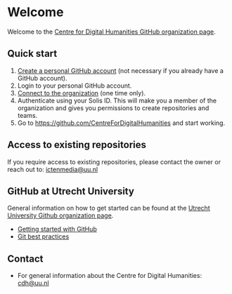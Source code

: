 # Welcome

Welcome to the [Centre for Digital Humanities GitHub organization page](https://github.com/CentreForDigitalHumanities/).

## Quick start
1. [Create a personal GitHub account](https://github.com/join) (not necessary if you already have a GitHub account).
2. Login to your personal GitHub account.
3. [Connect to the organization](https://github.com/orgs/CentreForDigitalHumanities/sso) (one time only).
4. Authenticate using your Solis ID. This will make you a member of the organization and gives you permissions to create repositories and teams.
5. Go to https://github.com/CentreForDigitalHumanities and start working.

## Access to existing repositories
If you require access to existing repositories, please contact the owner or reach out to: [ictenmedia@uu.nl](mailto:ictenmedia@uu.nl)

## GitHub at Utrecht University
General information on how to get started can be found at the [Utrecht University Github organization page](https://github.com/UtrechtUniversity).
- [Getting started with GitHub](https://github.com/UtrechtUniversity/getting-started)
- [Git best practices](https://github.com/UtrechtUniversity/best-practices)

## Contact
- For general information about the Centre for Digital Humanities: [cdh@uu.nl](mailto:cdh@uu.nl)
